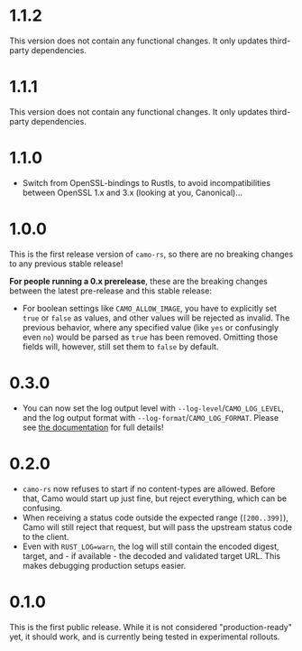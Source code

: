 # 1.1.2

This version does not contain any functional changes. It only updates third-party dependencies.

# 1.1.1

This version does not contain any functional changes. It only updates third-party dependencies.

# 1.1.0

- Switch from OpenSSL-bindings to Rustls, to avoid incompatibilities between OpenSSL 1.x and 3.x (looking at you, Canonical)...

# 1.0.0

This is the first release version of `camo-rs`, so there are no breaking changes to any previous stable release!

**For people running a 0.x prerelease**, these are the breaking changes between the latest pre-release and this stable release:

- For boolean settings like `CAMO_ALLOW_IMAGE`, you have to explicitly set `true` or `false` as values, and other values will be rejected as invalid. The previous behavior, where any specified value (like `yes` or confusingly even `no`) would be parsed as `true` has been removed. Omitting those fields will, however, still set them to `false` by default.

# 0.3.0

- You can now set the log output level with `--log-level`/`CAMO_LOG_LEVEL`, and the log output format with `--log-format`/`CAMO_LOG_FORMAT`. Please see [the documentation](/docs/configuration.md) for full details!

# 0.2.0

- `camo-rs` now refuses to start if no content-types are allowed. Before that, Camo would start up just fine, but reject everything, which can be confusing.
- When receiving a status code outside the expected range (`[200..399]`), Camo will still reject that request, but will pass the upstream status code to the client.
- Even with `RUST_LOG=warn`, the log will still contain the encoded digest, target, and - if available - the decoded and validated target URL. This makes debugging production setups easier.

# 0.1.0

This is the first public release. While it is not considered "production-ready" yet, it should work, and is currently being tested in experimental rollouts.
